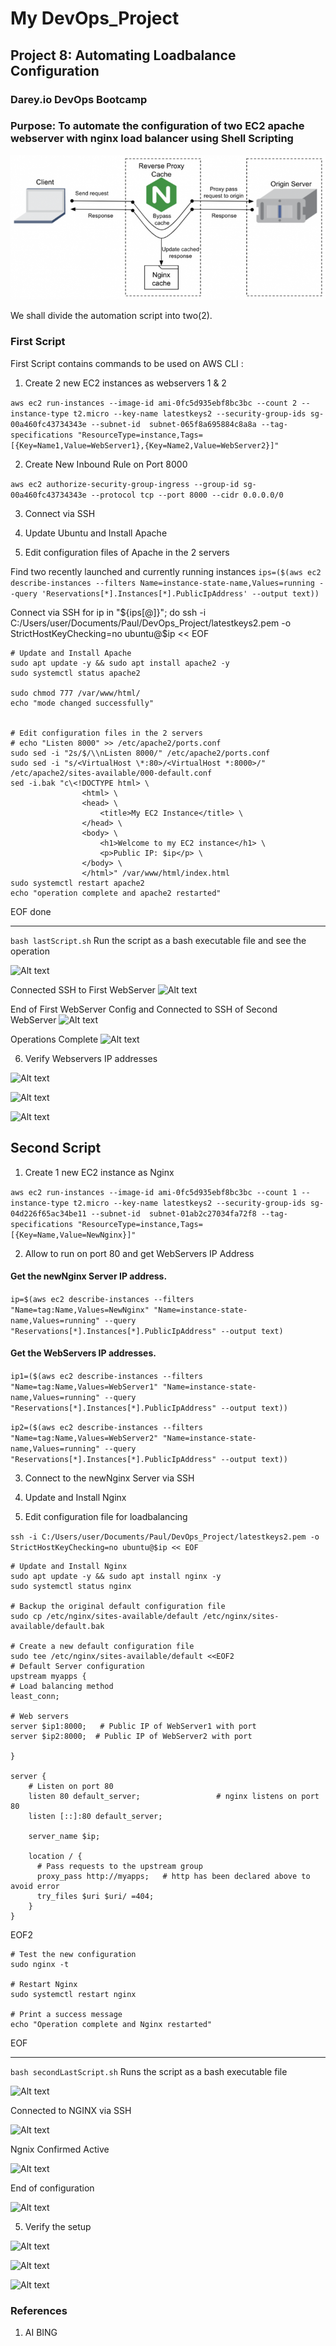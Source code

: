# My DevOps_Project 

## Project 8: Automating Loadbalance Configuration

### Darey.io DevOps Bootcamp

### Purpose: To automate the configuration of two EC2 apache webserver  with nginx load balancer using Shell Scripting

![Alt text](img/00.loadbal.png)



We shall divide the automation script into two(2).

### First Script
First Script contains commands to be used on AWS CLI :

1. Create 2 new EC2 instances as webservers 1 & 2

```aws ec2 run-instances --image-id ami-0fc5d935ebf8bc3bc --count 2 --instance-type t2.micro --key-name latestkeys2 --security-group-ids sg-00a460fc43734343e --subnet-id  subnet-065f8a695884c8a8a --tag-specifications "ResourceType=instance,Tags=[{Key=Name1,Value=WebServer1},{Key=Name2,Value=WebServer2}]"```



2. Create New Inbound Rule on Port 8000

```aws ec2 authorize-security-group-ingress --group-id sg-00a460fc43734343e --protocol tcp --port 8000 --cidr 0.0.0.0/0```


3. Connect via SSH

4. Update Ubuntu and Install Apache

5. Edit configuration files of Apache in the 2 servers

Find two recently launched and currently running instances
```ips=($(aws ec2 describe-instances --filters Name=instance-state-name,Values=running --query 'Reservations[*].Instances[*].PublicIpAddress' --output text))```   

Connect via SSH
for ip in "${ips[@]}"; do
    ssh -i C:/Users/user/Documents/Paul/DevOps_Project/latestkeys2.pem -o StrictHostKeyChecking=no ubuntu@$ip << EOF
    
    # Update and Install Apache
    sudo apt update -y && sudo apt install apache2 -y
    sudo systemctl status apache2
    
    sudo chmod 777 /var/www/html/
    echo "mode changed successfully"

    
    # Edit configuration files in the 2 servers
    # echo "Listen 8000" >> /etc/apache2/ports.conf
    sudo sed -i "2s/$/\\nListen 8000/" /etc/apache2/ports.conf
    sudo sed -i "s/<VirtualHost \*:80>/<VirtualHost *:8000>/" /etc/apache2/sites-available/000-default.conf
    sed -i.bak "c\<!DOCTYPE html> \
                    <html> \
                    <head> \
                        <title>My EC2 Instance</title> \
                    </head> \
                    <body> \
                        <h1>Welcome to my EC2 instance</h1> \
                        <p>Public IP: $ip</p> \
                    </body> \
                    </html>" /var/www/html/index.html
    sudo systemctl restart apache2
    echo "operation complete and apache2 restarted"
EOF
done
***

```bash lastScript.sh```  Run the script as a bash executable file and see the operation

![Alt text](img/01a.operationstarted.png)

Connected SSH to First WebServer
![Alt text](img/01b.firstSSH.png)   

End of First WebServer Config and Connected to SSH of Second WebServer
![Alt text](img/01c.secondSSH.png)

Operations Complete
![Alt text](img/01d.operationcomplete.png)



6. Verify Webservers IP addresses

![Alt text](img/02a.webserver1.png)

![Alt text](img/02b.webserver2.png)

![Alt text](img/3.2serversrunning.png)










## Second Script

1. Create 1 new EC2 instance as Nginx

```aws ec2 run-instances --image-id ami-0fc5d935ebf8bc3bc --count 1 --instance-type t2.micro --key-name latestkeys2 --security-group-ids sg-04d226f65ac34be11 --subnet-id  subnet-01ab2c27034fa72f8 --tag-specifications "ResourceType=instance,Tags=[{Key=Name,Value=NewNginx}]"```


2. Allow to run on port 80 and get WebServers IP Address

#### Get the newNginx Server IP address.
```ip=$(aws ec2 describe-instances --filters "Name=tag:Name,Values=NewNginx" "Name=instance-state-name,Values=running" --query "Reservations[*].Instances[*].PublicIpAddress" --output text)```

#### Get the WebServers IP addresses.

```ip1=($(aws ec2 describe-instances --filters "Name=tag:Name,Values=WebServer1" "Name=instance-state-name,Values=running" --query "Reservations[*].Instances[*].PublicIpAddress" --output text))```

```ip2=($(aws ec2 describe-instances --filters "Name=tag:Name,Values=WebServer2" "Name=instance-state-name,Values=running" --query "Reservations[*].Instances[*].PublicIpAddress" --output text))```



3. Connect to the newNginx Server via SSH

4. Update and Install Nginx

5. Edit configuration file for loadbalancing

```ssh -i C:/Users/user/Documents/Paul/DevOps_Project/latestkeys2.pem -o StrictHostKeyChecking=no ubuntu@$ip << EOF```
    
    # Update and Install Nginx
    sudo apt update -y && sudo apt install nginx -y
    sudo systemctl status nginx

    # Backup the original default configuration file
    sudo cp /etc/nginx/sites-available/default /etc/nginx/sites-available/default.bak

    # Create a new default configuration file
    sudo tee /etc/nginx/sites-available/default <<EOF2
    # Default Server configuration 
    upstream myapps { 
    # Load balancing method 
    least_conn; 
    
    # Web servers 
    server $ip1:8000;   # Public IP of WebServer1 with port 
    server $ip2:8000;  # Public IP of WebServer2 with port 
    
    } 
    
    server { 
        # Listen on port 80 
        listen 80 default_server;                 # nginx listens on port 80 
        listen [::]:80 default_server; 
    
        server_name $ip; 
    
        location / { 
          # Pass requests to the upstream group 
          proxy_pass http://myapps;   # http has been declared above to avoid error 
          try_files $uri $uri/ =404; 
        } 
    }
EOF2
    
    # Test the new configuration
    sudo nginx -t 

    # Restart Nginx
    sudo systemctl restart nginx

    # Print a success message
    echo "Operation complete and Nginx restarted"
EOF
***

```bash secondLastScript.sh```  Runs the script as a bash executable file

![Alt text](img/4a.lb_operationstarts.png)

Connected to NGINX via SSH

![Alt text](img/4b.lb_ssh.png)

Ngnix Confirmed Active

![Alt text](img/4c.lb_nginxrun.png)

End of configuration

![Alt text](img/4d.lb_operationcomplete.png)



5. Verify the setup

![Alt text](img/5a.lb_webserver1.png)

![Alt text](img/5b.lb_webserver2.png)

![Alt text](img/6.auto_lb.png)






### References

1. AI BING


